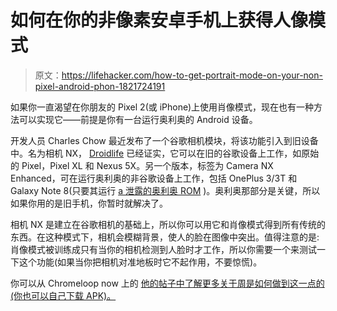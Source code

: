 # 如何在你的非像素安卓手机上获得人像模式

> 原文：<https://lifehacker.com/how-to-get-portrait-mode-on-your-non-pixel-android-phon-1821724191>

如果你一直渴望在你朋友的 Pixel 2(或 iPhone)上使用肖像模式，现在也有一种方法可以实现它——前提是你有一台运行奥利奥的 Android 设备。



开发人员 Charles Chow 最近发布了一个谷歌相机模块，将该功能引入到旧设备中。名为相机 NX， [Droidlife](https://www.droid-life.com/2018/01/02/google-portrait-mode-ported/) 已经证实，它可以在旧的谷歌设备上工作，如原始的 Pixel，Pixel XL 和 Nexus 5X。另一个版本，标签为 Camera NX Enhanced，可在运行奥利奥的非谷歌设备上工作，包括 OnePlus 3/3T 和 Galaxy Note 8(只要其运行 [a 泄露的奥利奥 ROM](https://www.xda-developers.com/samsung-galaxy-note-8-oreo-beta-leak/) )。奥利奥那部分是关键，所以如果你用的是旧手机，你暂时就解决了。

相机 NX 是建立在谷歌相机的基础上，所以你可以用它和肖像模式得到所有传统的东西。在这种模式下，相机会模糊背景，使人的脸在图像中突出。值得注意的是:肖像模式被训练成只有当你的相机检测到人脸时才工作，所以你需要一个来测试一下这个功能(如果当你把相机对准地板时它不起作用，不要惊慌)。

你可以从 Chromeloop now 上的 [他的帖子中了解更多关于周是如何做到这一点的(你也可以自己下载 APK)。](https://chromloop.com/2017/12/apk-enable-portrait-mode-nexus-5x6p-og-pixel-phone-google-camera-mod/)